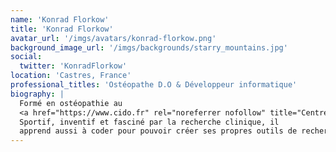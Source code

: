 ```yaml
---
name: 'Konrad Florkow'
title: 'Konrad Florkow'
avatar_url: '/imgs/avatars/konrad-florkow.png'
background_image_url: '/imgs/backgrounds/starry_mountains.jpg'
social:
  twitter: 'KonradFlorkow'
location: 'Castres, France'
professional_titles: 'Ostéopathe D.O & Développeur informatique'
biography: |
  Formé en ostéopathie au
  <a href="https://www.cido.fr" rel="noreferrer nofollow" title="Centre International D'Ostéopathie">CIDO</a>, il s'installe à Castres.
  Sportif, inventif et fasciné par la recherche clinique, il
  apprend aussi à coder pour pouvoir créer ses propres outils de recherche.
---
```

